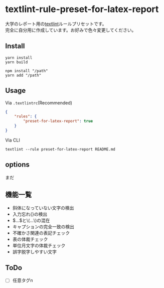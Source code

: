 # textlint-rule-preset-for-latex-report

大学のレポート用の[textlint](https://github.com/textlint/textlint 'textlint')ルールプリセットです。  
完全に自分用に作成しています。お好みで色々変更してください。  

## Install

```cli
yarn install
yarn build

npm install "/path"
yarn add "/path"
```

## Usage

Via `.textlintrc`(Recommended)

```json
{
    "rules": {
        "preset-for-latex-report": true
    }
}
```

Via CLI

```cli
textlint --rule preset-for-latex-report README.md
```

## options

まだ

## 機能一覧

- 斜体になっていない文字の検出
- 入力忘れ{}の検出
- \$...\$と\\(...\\)の混在
- キャプションの完全一致の検出
- 不確かさ関連の表記チェック
- 表の体裁チェック
- 単位月文字の体裁チェック
- 誤字脱字しやすい文字

## ToDo

- [ ] 任意タグn
